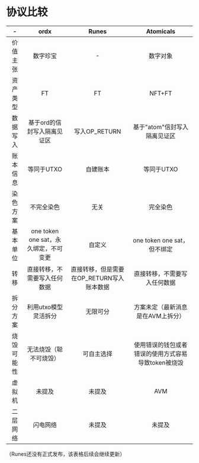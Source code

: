 协议比较
=====


| - | ordx | Runes | Atomicals |
| :--: | :----: | :----: | :----: | 
| 价值主张 | 数字珍宝 | - | 数字对象 |
| 资产类型 | FT | FT | NFT+FT | 
| 数据写入 | 基于ord的信封写入隔离见证区 | 写入OP_RETURN | 基于"atom"信封写入隔离见证区 | 
| 账本信息 | 等同于UTXO | 自建账本 | 等同于UTXO | 
| 染色方案 | 不完全染色 | 无关 | 完全染色 | 
| 基本单位 | one token one sat，永久绑定，不可变更 | 自定义 | one token one sat，但不绑定 | 
| 转移 | 直接转移，不需要写入任何数据 | 直接转移，但是需要在OP_RETURN写入账本数据 | 直接转移，不需要写入任何数据 | 
| 拆分方案 | 利用utxo模型灵活拆分 | 无限可分 | 方案未定（最新消息是在AVM上拆分） | 
| 烧毁可能性 | 无法烧毁（聪不可烧毁） | 可自主选择 | 使用错误的钱包或者错误的使用方式容易导致token被烧毁 | 
| 虚拟机 | 未提及 | 未提及 | AVM | 
| 二层网络 | 闪电网络 | 未提及 | 未提及 | 

（Runes还没有正式发布，该表格后续会继续更新）
